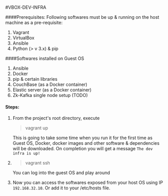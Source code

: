 #VBOX-DEV-INFRA

####Prerequisites:
Following softwares must be up & running on the host machine as a pre-requisite:
1. Vagrant
2. VirtualBox
3. Ansible
4. Python (> v 3.x) & pip

####Softwares installed on Guest OS
1. Ansible
2. Docker
3. pip & certain libraries
4. CouchBase (as a Docker container)
5. Elastic server (as a Docker container)
6. Zk-Kafka single node setup (TODO)

#### Steps:
1. From the project's root directory, execute 
    > vagrant up
    
    This is going to take some time when you run it for the first time as Guest OS, Docker, docker images and other software & dependencies will be downloaded.
    On completion you will get a message ```The dev infra is up!```

2. > vagrant ssh

    You can log into the guest OS and play around
    
3. Now you can access the softwares exposed from your host OS using IP ```192.168.32.10```. 
   Or add it to your /etc/hosts file.



